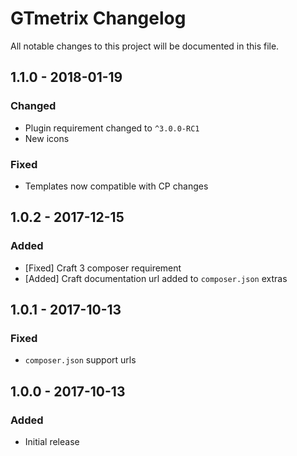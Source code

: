 # GTmetrix Changelog

All notable changes to this project will be documented in this file.

## 1.1.0 - 2018-01-19

### Changed
- Plugin requirement changed to `^3.0.0-RC1`
- New icons

### Fixed
- Templates now compatible with CP changes

## 1.0.2 - 2017-12-15
### Added
- [Fixed] Craft 3 composer requirement
- [Added] Craft documentation url added to `composer.json` extras

## 1.0.1 - 2017-10-13
### Fixed
- `composer.json` support urls

## 1.0.0 - 2017-10-13
### Added
- Initial release
